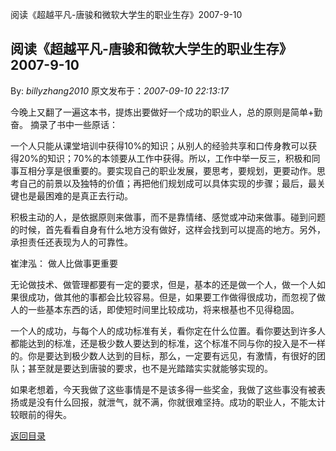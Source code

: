 阅读《超越平凡-唐骏和微软大学生的职业生存》2007-9-10
## 阅读《超越平凡-唐骏和微软大学生的职业生存》2007-9-10

By: *billyzhang2010* 原文发布于：*2007-09-10 22:13:17*

  今晚上又翻了一遍这本书，提炼出要做好一个成功的职业人，总的原则是简单+勤奋。 摘录了书中一些原话：

 一个人只能从课堂培训中获得10%的知识；从别人的经验共享和口传身教可以获得20%的知识；70%的本领要从工作中获得。所以，工作中举一反三，积极和同事互相分享是很重要的。要实现自己的职业发展，要思考，要规划，更要动作。思考自己的前景以及独特的价值；再把他们规划成可以具体实现的步骤；最后，最关键也是最困难的是真正去行动。

  
积极主动的人，是依据原则来做事，而不是靠情绪、感觉或冲动来做事。碰到问题的时候，首先看看自身有什么地方没有做好，这样会找到可以提高的地方。另外，承担责任还表现为人的可靠性。

  崔津泓： 做人比做事更重要

 
无论做技术、做管理都要有一定的要求，但是，基本的还是做一个人，做一个人如果很成功，做其他的事都会比较容易。但是，如果要工作做得很成功，而忽视了做人的一些基本东西的话，即使短时间里比较成功，将来根基也不见得稳固。  

  
一个人的成功，与每个人的成功标准有关，看你定在什么位置。看你要达到许多人都能达到的标准，还是极少数人要达到的标准，这个标准不同与你的投入是不一样的。你是要达到极少数人达到的目标，那么，一定要有远见，有激情，有很好的团队；甚至就是要达到唐骏的要求，也不是光踏踏实实就能够实现的。

  
如果老想着，今天我做了这些事情是不是该多得一些奖金，我做了这些事没有被表扬或是没有什么回报，就泄气，就不满，你就很难坚持。成功的职业人，不能太计较眼前的得失。 

[返回目录](index.html)
